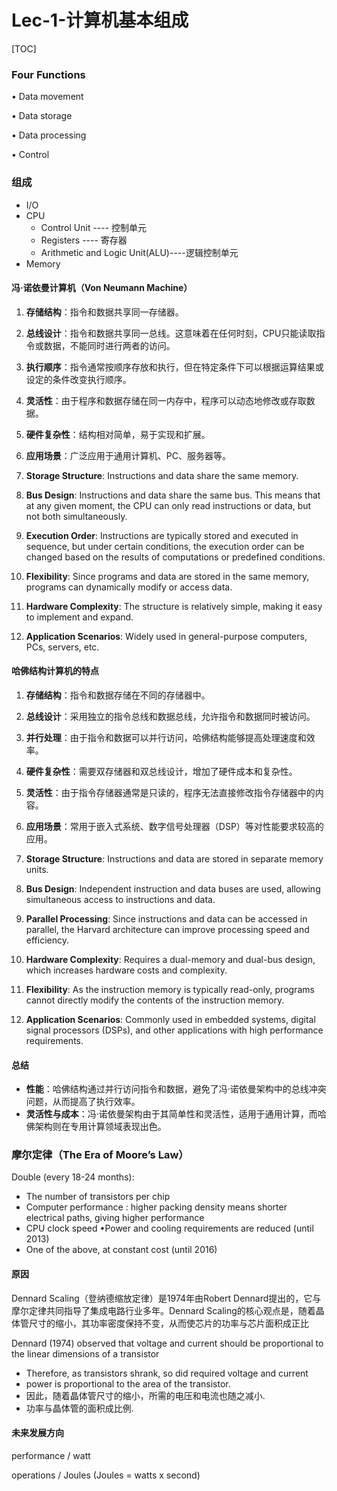 # Lec-1-计算机基本组成

[TOC]

### Four Functions

• Data movement 

• Data storage 

• Data processing 

• Control

### 组成

- I/O
- CPU
  - Control Unit ---- 控制单元
  - Registers ---- 寄存器
  - Arithmetic and  Logic Unit(ALU)----逻辑控制单元
- Memory

#### 冯·诺依曼计算机（Von Neumann Machine）



1. **存储结构**：指令和数据共享同一存储器。

2. **总线设计**：指令和数据共享同一总线。这意味着在任何时刻，CPU只能读取指令或数据，不能同时进行两者的访问。

3. **执行顺序**：指令通常按顺序存放和执行，但在特定条件下可以根据运算结果或设定的条件改变执行顺序。

4. **灵活性**：由于程序和数据存储在同一内存中，程序可以动态地修改或存取数据。

5. **硬件复杂性**：结构相对简单，易于实现和扩展。

6. **应用场景**：广泛应用于通用计算机、PC、服务器等。

7. **Storage Structure**: Instructions and data share the same memory.

8. **Bus Design**: Instructions and data share the same bus. This means that at any given moment, the CPU can only read instructions or data, but not both simultaneously.

9. **Execution Order**: Instructions are typically stored and executed in sequence, but under certain conditions, the execution order can be changed based on the results of computations or predefined conditions.

10. **Flexibility**: Since programs and data are stored in the same memory, programs can dynamically modify or access data.

11. **Hardware Complexity**: The structure is relatively simple, making it easy to implement and expand.

12. **Application Scenarios**: Widely used in general-purpose computers, PCs, servers, etc.

    

#### 哈佛结构计算机的特点

1. **存储结构**：指令和数据存储在不同的存储器中。
2. **总线设计**：采用独立的指令总线和数据总线，允许指令和数据同时被访问。
3. **并行处理**：由于指令和数据可以并行访问，哈佛结构能够提高处理速度和效率。
4. **硬件复杂性**：需要双存储器和双总线设计，增加了硬件成本和复杂性。
5. **灵活性**：由于指令存储器通常是只读的，程序无法直接修改指令存储器中的内容。
6. **应用场景**：常用于嵌入式系统、数字信号处理器（DSP）等对性能要求较高的应用。



1. **Storage Structure**: Instructions and data are stored in separate memory units.
2. **Bus Design**: Independent instruction and data buses are used, allowing simultaneous access to instructions and data.
3. **Parallel Processing**: Since instructions and data can be accessed in parallel, the Harvard architecture can improve processing speed and efficiency.
4. **Hardware Complexity**: Requires a dual-memory and dual-bus design, which increases hardware costs and complexity.
5. **Flexibility**: As the instruction memory is typically read-only, programs cannot directly modify the contents of the instruction memory.
6. **Application Scenarios**: Commonly used in embedded systems, digital signal processors (DSPs), and other applications with high performance requirements.

#### 总结

- **性能**：哈佛结构通过并行访问指令和数据，避免了冯·诺依曼架构中的总线冲突问题，从而提高了执行效率。
- **灵活性与成本**：冯·诺依曼架构由于其简单性和灵活性，适用于通用计算，而哈佛架构则在专用计算领域表现出色。

### 摩尔定律（The Era of Moore’s Law）

Double (every 18-24 months): 

- The number of transistors per chip 
- Computer performance : higher packing density means  shorter electrical paths, giving higher performance 
- CPU clock speed •Power and cooling requirements are reduced (until 2013) 
- One of the above, at constant cost (until 2016)

#### 原因

Dennard Scaling（登纳德缩放定律）是1974年由Robert Dennard提出的，它与摩尔定律共同指导了集成电路行业多年。Dennard Scaling的核心观点是，随着晶体管尺寸的缩小，其功率密度保持不变，从而使芯片的功率与芯片面积成正比

Dennard (1974) observed that voltage and current  should be proportional to the linear dimensions of a  transistor  

- Therefore, as transistors shrank, so did required voltage and  current
- power is proportional to the area of the transistor.
- 因此，随着晶体管尺寸的缩小，所需的电压和电流也随之减小.
- 功率与晶体管的面积成比例.

#### 未来发展方向

performance / watt

operations /  Joules (Joules = watts x second)

